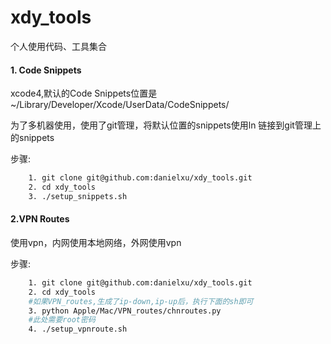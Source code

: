 xdy_tools
==========

个人使用代码、工具集合

#### 1. Code Snippets

xcode4,默认的Code Snippets位置是 ~/Library/Developer/Xcode/UserData/CodeSnippets/

为了多机器使用，使用了git管理，将默认位置的snippets使用ln 链接到git管理上的snippets

步骤:

```bash
	1. git clone git@github.com:danielxu/xdy_tools.git
	2. cd xdy_tools
	3. ./setup_snippets.sh
```

#### 2.VPN Routes

使用vpn，内网使用本地网络，外网使用vpn

步骤:

```bash
	1. git clone git@github.com:danielxu/xdy_tools.git
	2. cd xdy_tools
	#如果VPN_routes,生成了ip-down,ip-up后，执行下面的sh即可
	3. python Apple/Mac/VPN_routes/chnroutes.py
	#此处需要root密码
	4. ./setup_vpnroute.sh
```
